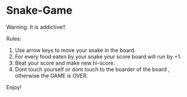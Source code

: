 # Snake-Game
Warning: It is addictive!!

Rules:

1. Use arrow keys to move your snake in the board.
2. For every food eaten by your snake your score board will run by +1.
3. Beat your score and make new hi-score.
4. Dont touch yourself or dont touch to the boarder of the board , otherwise the GAME is OVER.

Enjoy!
